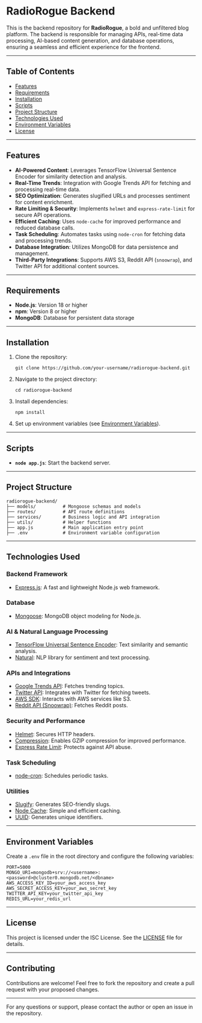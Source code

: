 RadioRogue Backend
==================

This is the backend repository for **RadioRogue**, a bold and unfiltered blog platform. The backend is responsible for managing APIs, real-time data processing, AI-based content generation, and database operations, ensuring a seamless and efficient experience for the frontend.

* * * * *

**Table of Contents**
---------------------

-   [Features](https://chatgpt.com/c/674e569b-b784-8001-86dd-b898e5f5bd3d#features)
-   [Requirements](https://chatgpt.com/c/674e569b-b784-8001-86dd-b898e5f5bd3d#requirements)
-   [Installation](https://chatgpt.com/c/674e569b-b784-8001-86dd-b898e5f5bd3d#installation)
-   [Scripts](https://chatgpt.com/c/674e569b-b784-8001-86dd-b898e5f5bd3d#scripts)
-   [Project Structure](https://chatgpt.com/c/674e569b-b784-8001-86dd-b898e5f5bd3d#project-structure)
-   [Technologies Used](https://chatgpt.com/c/674e569b-b784-8001-86dd-b898e5f5bd3d#technologies-used)
-   [Environment Variables](https://chatgpt.com/c/674e569b-b784-8001-86dd-b898e5f5bd3d#environment-variables)
-   [License](https://chatgpt.com/c/674e569b-b784-8001-86dd-b898e5f5bd3d#license)

* * * * *

**Features**
------------

-   **AI-Powered Content**: Leverages TensorFlow Universal Sentence Encoder for similarity detection and analysis.
-   **Real-Time Trends**: Integration with Google Trends API for fetching and processing real-time data.
-   **SEO Optimization**: Generates slugified URLs and processes sentiment for content enrichment.
-   **Rate Limiting & Security**: Implements `helmet` and `express-rate-limit` for secure API operations.
-   **Efficient Caching**: Uses `node-cache` for improved performance and reduced database calls.
-   **Task Scheduling**: Automates tasks using `node-cron` for fetching data and processing trends.
-   **Database Integration**: Utilizes MongoDB for data persistence and management.
-   **Third-Party Integrations**: Supports AWS S3, Reddit API (`snoowrap`), and Twitter API for additional content sources.

* * * * *

**Requirements**
----------------

-   **Node.js**: Version 18 or higher
-   **npm**: Version 8 or higher
-   **MongoDB**: Database for persistent data storage

* * * * *

**Installation**
----------------

1.  Clone the repository:

    ```
    git clone https://github.com/your-username/radiorogue-backend.git

    ```

2.  Navigate to the project directory:

    ```
    cd radiorogue-backend

    ```

3.  Install dependencies:

    ```
    npm install

    ```

4.  Set up environment variables (see [Environment Variables](https://chatgpt.com/c/674e569b-b784-8001-86dd-b898e5f5bd3d#environment-variables)).

* * * * *

**Scripts**
-----------

-   **`node app.js`**: Start the backend server.

* * * * *

**Project Structure**
---------------------

```
radiorogue-backend/
├── models/          # Mongoose schemas and models
├── routes/          # API route definitions
├── services/        # Business logic and API integration
├── utils/           # Helper functions
├── app.js           # Main application entry point
├── .env             # Environment variable configuration

```

* * * * *

**Technologies Used**
---------------------

### **Backend Framework**

-   [Express.js](https://expressjs.com/): A fast and lightweight Node.js web framework.

### **Database**

-   [Mongoose](https://mongoosejs.com/): MongoDB object modeling for Node.js.

### **AI & Natural Language Processing**

-   [TensorFlow Universal Sentence Encoder](https://www.tensorflow.org/hub/modules/google/universal-sentence-encoder): Text similarity and semantic analysis.
-   [Natural](https://github.com/NaturalNode/natural): NLP library for sentiment and text processing.

### **APIs and Integrations**

-   [Google Trends API](https://www.npmjs.com/package/google-trends-api): Fetches trending topics.
-   [Twitter API](https://www.npmjs.com/package/twitter-api-v2): Integrates with Twitter for fetching tweets.
-   [AWS SDK](https://aws.amazon.com/sdk-for-node-js/): Interacts with AWS services like S3.
-   [Reddit API (Snoowrap)](https://github.com/not-an-aardvark/snoowrap): Fetches Reddit posts.

### **Security and Performance**

-   [Helmet](https://helmetjs.github.io/): Secures HTTP headers.
-   [Compression](https://www.npmjs.com/package/compression): Enables GZIP compression for improved performance.
-   [Express Rate Limit](https://www.npmjs.com/package/express-rate-limit): Protects against API abuse.

### **Task Scheduling**

-   [node-cron](https://www.npmjs.com/package/node-cron): Schedules periodic tasks.

### **Utilities**

-   [Slugify](https://www.npmjs.com/package/slugify): Generates SEO-friendly slugs.
-   [Node Cache](https://www.npmjs.com/package/node-cache): Simple and efficient caching.
-   [UUID](https://www.npmjs.com/package/uuid): Generates unique identifiers.

* * * * *

**Environment Variables**
-------------------------

Create a `.env` file in the root directory and configure the following variables:

```
PORT=5000
MONGO_URI=mongodb+srv://<username>:<password>@cluster0.mongodb.net/<dbname>
AWS_ACCESS_KEY_ID=your_aws_access_key
AWS_SECRET_ACCESS_KEY=your_aws_secret_key
TWITTER_API_KEY=your_twitter_api_key
REDIS_URL=your_redis_url

```

* * * * *

**License**
-----------

This project is licensed under the ISC License. See the [LICENSE](https://chatgpt.com/c/LICENSE) file for details.

* * * * *

**Contributing**
----------------

Contributions are welcome! Feel free to fork the repository and create a pull request with your proposed changes.

* * * * *

For any questions or support, please contact the author or open an issue in the repository.